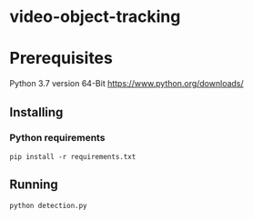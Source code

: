 # video-object-tracking

# Prerequisites
Python 3.7 version 64-Bit https://www.python.org/downloads/

## Installing

### Python requirements

```
pip install -r requirements.txt
```



## Running
```
python detection.py
```
